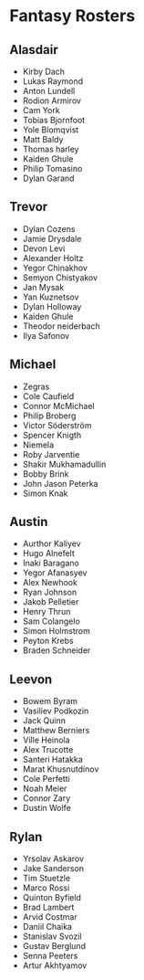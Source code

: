# Fantasy Rosters
## Alasdair
- Kirby Dach
- Lukas Raymond
- Anton Lundell
- Rodion Armirov
- Cam York
- Tobias Bjornfoot
- Yole Blomqvist
- Matt Baldy
- Thomas harley
- Kaiden Ghule
- Philip Tomasino
- Dylan Garand
## Trevor
- Dylan Cozens
- Jamie Drysdale
- Devon Levi
- Alexander Holtz
- Yegor Chinakhov
- Semyon Chistyakov
- Jan Mysak
- Yan Kuznetsov
- Dylan Holloway
- Kaiden Ghule
- Theodor neiderbach
- Ilya Safonov
## Michael
- Zegras
- Cole Caufield
- Connor McMichael
- Philip Broberg
- Victor Söderström
- Spencer Knigth
- Niemela
- Roby Jarventie
- Shakir Mukhamadullin
- Bobby Brink
- John Jason Peterka
- Simon Knak
## Austin
- Aurthor Kaliyev
- Hugo Alnefelt
- Inaki Baragano
- Yegor Afanasyev
- Alex Newhook
- Ryan Johnson
- Jakob Pelletier
- Henry Thrun
- Sam Colangelo
- Simon Holmstrom
- Peyton Krebs
- Braden Schneider
## Leevon
- Bowem Byram
- Vasiliev Podkozin
- Jack Quinn
- Matthew Berniers
- Ville Heinola
- Alex Trucotte
- Santeri Hatakka
- Marat Khusnutdinov
- Cole Perfetti
- Noah Meier
- Connor Zary
- Dustin Wolfe
## Rylan
- Yrsolav Askarov
- Jake Sanderson
- Tim Stuetzle
- Marco Rossi
- Quinton Byfield
- Brad Lambert
- Arvid Costmar
- Daniil Chaika
- Stanislav Svozil
- Gustav Berglund
- Senna Peeters
- Artur Akhtyamov
